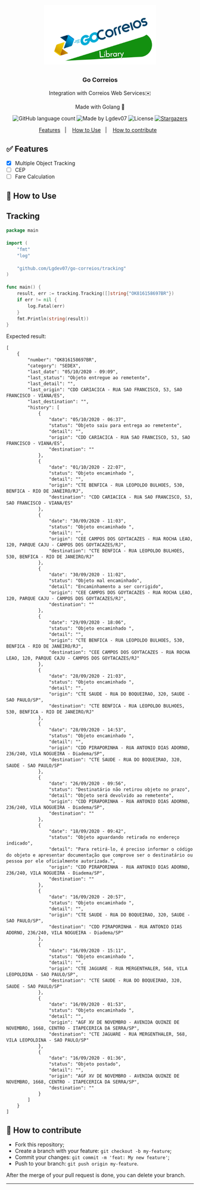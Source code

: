 <h1 align="center">
      <img alt="go-correios" title="go-correios" src=".github/logo.png" width="300px" />
</h1>

<h3 align="center">
  Go Correios
</h3>

<p align="center">Integration with Correios Web Services✉️</p>
<p align="center">Made with Golang 🚀</p>

<p align="center">
  <img alt="GitHub language count" src="https://img.shields.io/github/languages/count/Lgdev07/go-correios?color=%2304D361">

  <img alt="Made by Lgdev07" src="https://img.shields.io/badge/made%20by-Lgdev07-%2304D361">

  <img alt="License" src="https://img.shields.io/badge/license-MIT-%2304D361">

  <a href="https://github.com/Lgdev07/go-correios/stargazers">
    <img alt="Stargazers" src="https://img.shields.io/github/stars/Lgdev07/go-correios?style=social">
  </a>
</p>

<p align="center">
  <a href="#-current-features">Features</a>&nbsp;&nbsp;&nbsp;|&nbsp;&nbsp;&nbsp;
  <a href="#-how-to-use">How to Use</a>&nbsp;&nbsp;&nbsp;|&nbsp;&nbsp;&nbsp;
  <a href="#-how-to-contribute">How to contribute</a>&nbsp;&nbsp;&nbsp;
</p>

## ✅ Features
- [x] Multiple Object Tracking
- [ ] CEP
- [ ] Fare Calculation

## 🚀 How to Use
## Tracking

```go
package main

import (
	"fmt"
	"log"

	"github.com/Lgdev07/go-correios/tracking"
)

func main() {
	result, err := tracking.Tracking([]string{"OK816158697BR"})
	if err != nil {
		log.Fatal(err)
	}
	fmt.Println(string(result))
}


```

Expected result:

```
[
    {
        "number": "OK816158697BR",
        "category": "SEDEX",
        "last_date": "05/10/2020 - 09:09",
        "last_status": "Objeto entregue ao remetente",
        "last_detail": "",
        "last_origin": "CDD CARIACICA - RUA SAO FRANCISCO, 53, SAO FRANCISCO - VIANA/ES",
        "last_destination": "",
        "history": [
            {
                "date": "05/10/2020 - 06:37",
                "status": "Objeto saiu para entrega ao remetente",
                "detail": "",
                "origin": "CDD CARIACICA - RUA SAO FRANCISCO, 53, SAO FRANCISCO - VIANA/ES",
                "destination": ""
            },
            {
                "date": "01/10/2020 - 22:07",
                "status": "Objeto encaminhado ",
                "detail": "",
                "origin": "CTE BENFICA - RUA LEOPOLDO BULHOES, 530, BENFICA - RIO DE JANEIRO/RJ",
                "destination": "CDD CARIACICA - RUA SAO FRANCISCO, 53, SAO FRANCISCO - VIANA/ES"
            },
            {
                "date": "30/09/2020 - 11:03",
                "status": "Objeto encaminhado ",
                "detail": "",
                "origin": "CEE CAMPOS DOS GOYTACAZES - RUA ROCHA LEAO, 120, PARQUE CAJU - CAMPOS DOS GOYTACAZES/RJ",
                "destination": "CTE BENFICA - RUA LEOPOLDO BULHOES, 530, BENFICA - RIO DE JANEIRO/RJ"
            },
            {
                "date": "30/09/2020 - 11:02",
                "status": "Objeto mal encaminhado",
                "detail": "Encaminhamento a ser corrigido",
                "origin": "CEE CAMPOS DOS GOYTACAZES - RUA ROCHA LEAO, 120, PARQUE CAJU - CAMPOS DOS GOYTACAZES/RJ",
                "destination": ""
            },
            {
                "date": "29/09/2020 - 18:06",
                "status": "Objeto encaminhado ",
                "detail": "",
                "origin": "CTE BENFICA - RUA LEOPOLDO BULHOES, 530, BENFICA - RIO DE JANEIRO/RJ",
                "destination": "CEE CAMPOS DOS GOYTACAZES - RUA ROCHA LEAO, 120, PARQUE CAJU - CAMPOS DOS GOYTACAZES/RJ"
            },
            {
                "date": "28/09/2020 - 21:03",
                "status": "Objeto encaminhado ",
                "detail": "",
                "origin": "CTE SAUDE - RUA DO BOQUEIRAO, 320, SAUDE - SAO PAULO/SP",
                "destination": "CTE BENFICA - RUA LEOPOLDO BULHOES, 530, BENFICA - RIO DE JANEIRO/RJ"
            },
            {
                "date": "28/09/2020 - 14:53",
                "status": "Objeto encaminhado ",
                "detail": "",
                "origin": "CDD PIRAPORINHA - RUA ANTONIO DIAS ADORNO, 236/240, VILA NOGUEIRA - Diadema/SP",
                "destination": "CTE SAUDE - RUA DO BOQUEIRAO, 320, SAUDE - SAO PAULO/SP"
            },
            {
                "date": "26/09/2020 - 09:56",
                "status": "Destinatário não retirou objeto no prazo",
                "detail": "Objeto será devolvido ao remetente",
                "origin": "CDD PIRAPORINHA - RUA ANTONIO DIAS ADORNO, 236/240, VILA NOGUEIRA - Diadema/SP",
                "destination": ""
            },
            {
                "date": "18/09/2020 - 09:42",
                "status": "Objeto aguardando retirada no endereço indicado",
                "detail": "Para retirá-lo, é preciso informar o código do objeto e apresentar documentação que comprove ser o destinatário ou pessoa por ele oficialmente autorizada.",
                "origin": "CDD PIRAPORINHA - RUA ANTONIO DIAS ADORNO, 236/240, VILA NOGUEIRA - Diadema/SP",
                "destination": ""
            },
            {
                "date": "16/09/2020 - 20:57",
                "status": "Objeto encaminhado ",
                "detail": "",
                "origin": "CTE SAUDE - RUA DO BOQUEIRAO, 320, SAUDE - SAO PAULO/SP",
                "destination": "CDD PIRAPORINHA - RUA ANTONIO DIAS ADORNO, 236/240, VILA NOGUEIRA - Diadema/SP"
            },
            {
                "date": "16/09/2020 - 15:11",
                "status": "Objeto encaminhado ",
                "detail": "",
                "origin": "CTE JAGUARE - RUA MERGENTHALER, 568, VILA LEOPOLDINA - SAO PAULO/SP",
                "destination": "CTE SAUDE - RUA DO BOQUEIRAO, 320, SAUDE - SAO PAULO/SP"
            },
            {
                "date": "16/09/2020 - 01:53",
                "status": "Objeto encaminhado ",
                "detail": "",
                "origin": "AGF XV DE NOVEMBRO - AVENIDA QUINZE DE NOVEMBRO, 1668, CENTRO - ITAPECERICA DA SERRA/SP",
                "destination": "CTE JAGUARE - RUA MERGENTHALER, 568, VILA LEOPOLDINA - SAO PAULO/SP"
            },
            {
                "date": "16/09/2020 - 01:36",
                "status": "Objeto postado",
                "detail": "",
                "origin": "AGF XV DE NOVEMBRO - AVENIDA QUINZE DE NOVEMBRO, 1668, CENTRO - ITAPECERICA DA SERRA/SP",
                "destination": ""
            }
        ]
    }
]
```

## 🤔 How to contribute

- Fork this repository;
- Create a branch with your feature: `git checkout -b my-feature`;
- Commit your changes: `git commit -m 'feat: My new feature'`;
- Push to your branch: `git push origin my-feature`.

After the merge of your pull request is done, you can delete your branch.

---